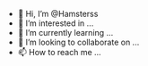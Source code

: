 - 👋 Hi, I’m @Hamsterss
- 👀 I’m interested in ...
- 🌱 I’m currently learning ...
- 💞️ I’m looking to collaborate on ...
- 📫 How to reach me ...

<!---
Hamsterss/Hamsterss is a ✨ special ✨ repository because its `README.md` (this file) appears on your GitHub profile.
You can click the Preview link to take a look at your changes.
--->
